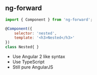 ng-forward
-------------

```javascript
import { Component } from 'ng-forward';

@Component({
    selector: 'nested',
    template: '<h3>Nested</h3>'
})
class Nested{ }
```

* Use Angular 2 like syntax
* Use TypeScript
* Still pure AngularJS

